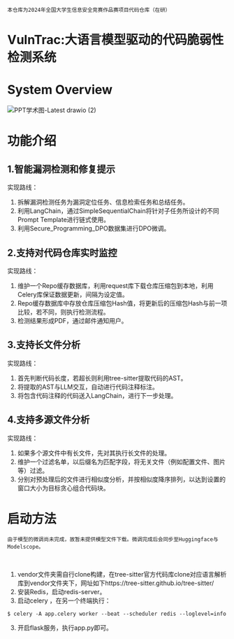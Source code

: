 `本仓库为2024年全国大学生信息安全竞赛作品赛项目代码仓库（在研）`
# VulnTrac:大语言模型驱动的代码脆弱性检测系统
# System Overview
![PPT学术图-Latest drawio (2)](https://github.com/Nash-Equilibrium/ciscn/assets/90449797/60e10a32-12b4-4392-a35e-a9cd2d18f127)


# 功能介绍
## 1.智能漏洞检测和修复提示
实现路线：
1. 拆解漏洞检测任务为漏洞定位任务、信息检索任务和总结任务。
2. 利用LangChain，通过SimpleSequentialChain将针对子任务所设计的不同Prompt Template进行链式使用。
3. 利用Secure_Programming_DPO数据集进行DPO微调。

## 2.支持对代码仓库实时监控
实现路线：
1. 维护一个Repo缓存数据库，利用request库下载仓库压缩包到本地，利用Celery库保证数据更新，间隔为设定值。
2. Repo缓存数据库中存放仓库压缩包Hash值，将更新后的压缩包Hash与前一项比较，若不同，则执行检测流程。
3. 检测结果形成PDF，通过邮件通知用户。

## 3.支持长文件分析
实现路线：
1. 首先判断代码长度，若超长则利用tree-sitter提取代码的AST。
2. 将提取的AST与LLM交互，自动进行代码注释标注。
3. 将包含代码注释的代码送入LangChain，进行下一步处理。

## 4.支持多源文件分析
实现路线：
1. 如果多个源文件中有长文件，先对其执行长文件的处理。
2. 维护一个过滤名单，以后缀名为匹配字段，将无关文件（例如配置文件、图片等）过滤。
3. 分别对预处理后的文件进行相似度分析，并按相似度降序排列，以达到设置的窗口大小为目标贪心组合代码块。

# 启动方法
`由于模型的微调尚未完成，故暂未提供模型文件下载。微调完成后会同步至Huggingface与Modelscope。`

​	

1. vendor文件夹需自行clone构建，在tree-sitter官方代码库clone对应语言解析库到vendor文件夹下，网址如下https://tree-sitter.github.io/tree-sitter/
1. 安装Redis，启动redis-server。
2. 启动celery ，在另一个终端执行：
```shell
$ celery -A app.celery worker --beat --scheduler redis --loglevel=info
```
3. 开启flask服务，执行app.py即可。
